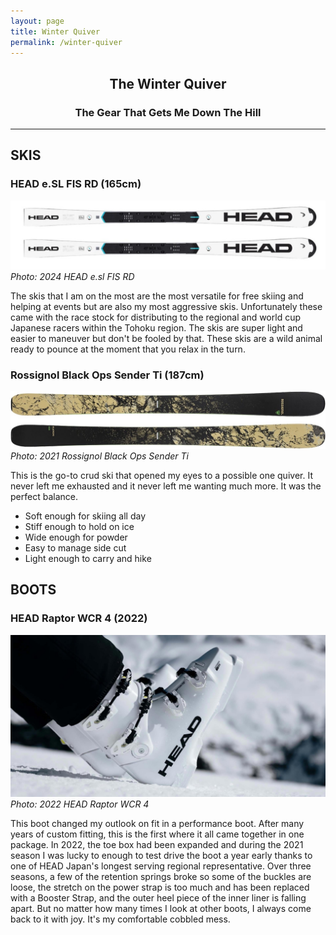 ```yaml
---
layout: page
title: Winter Quiver
permalink: /winter-quiver
---
```


## <center>The Winter Quiver</center>
### <center>The Gear That Gets Me Down The Hill</center>

***

## SKIS
###  HEAD e.SL FIS RD (165cm)
![Photo of 2024 HEAD e.sl FIS RD 165cm skis](/assets/img/2024-head-wcr-sl.jpeg)
*Photo: 2024 HEAD e.sl FIS RD*

The skis that I am on the most are the most versatile for free skiing and helping at events but are also my most aggressive skis. Unfortunately these came with the race stock for distributing to the regional and world cup Japanese racers within the Tohoku region. The skis are super light and easier to maneuver but don't be fooled by that. These skis are a wild animal ready to pounce at the moment that you relax in the turn.

### Rossignol Black Ops Sender Ti (187cm)
![Photo of Rossignol Black Ops Sender Ti skis](/assets/img/2021-rossignol-blackops-sender-ti.jpeg)
*Photo: 2021 Rossignol Black Ops Sender Ti*

This is the go-to crud ski that opened my eyes to a possible one quiver. It never left me exhausted and it never left me wanting much more. It was the perfect balance.
* Soft enough for skiing all day
* Stiff enough to hold on ice
* Wide enough for powder
* Easy to manage side cut
* Light enough to carry and hike

## BOOTS
### HEAD Raptor WCR 4 (2022)
![Photo of HEAD Raptor WCR 4 Ski boots](/assets/img/head-raptor-ski-boots.jpeg)
*Photo: 2022 HEAD Raptor WCR 4*

This boot changed my outlook on fit in a performance boot. After many years of custom fitting, this is the first where it all came together in one package. In 2022, the toe box had been expanded and during the 2021 season I was lucky to enough to test drive the boot a year early thanks to one of HEAD Japan's longest serving regional representative. Over three seasons, a few of the retention springs broke so some of the buckles are loose, the stretch on the power strap is too much and has been replaced with a Booster Strap, and the outer heel piece of the inner liner is falling apart. But no matter how many times I look at other boots, I always come back to it with joy. It's my comfortable cobbled mess.
